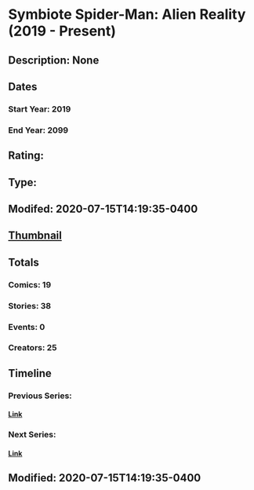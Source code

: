 # Symbiote Spider-Man: Alien Reality (2019 - Present)
## Description: None
## Dates
### Start Year: 2019
### End Year: 2099
## Rating: 
## Type: 
## Modifed: 2020-07-15T14:19:35-0400
## [Thumbnail](http://i.annihil.us/u/prod/marvel/i/mg/f/40/5dee61c3d7bf0.jpg)
## Totals
### Comics: 19
### Stories: 38
### Events: 0
### Creators: 25
## Timeline
### Previous Series: 
#### [Link]()
### Next Series: 
#### [Link]()
## Modified: 2020-07-15T14:19:35-0400